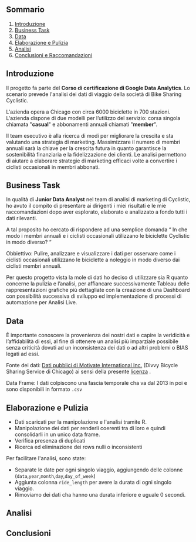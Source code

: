 ## Sommario
1. [Introduzione](README.md#introduzione)
2. [Business Task](README.md#task)
3. [Data](README.md#data)
4. [Elaborazione e Pulizia](README.md#elaborazione-e-pulizia)
5. [Analisi](README.md#analisi)
6. [Conclusioni e Raccomandazioni](README.md#conclusioni)

## Introduzione

Il progetto fa parte del **Corso di certificazione di Google Data Analytics**. Lo scenario prevede l'analisi dei dati di viaggio della società di Bike Sharing Cyclistic.

L'azienda opera a Chicago con circa 6000 biciclette in 700 stazioni.
L'azienda dispone di due modelli per l’utilizzo del servizio: corsa singola chiamata "**casual**" e abbonamenti annuali chiamati "**member**". 

Il team esecutivo è alla ricerca di modi per migliorare la crescita e sta valutando una strategia di marketing.
Massimizzare il numero di membri annuali sarà la chiave per la crescita futura in quanto garantisce la sostenibilità finanziaria e la fidelizzazione dei clienti.
Le analisi permettono di aiutare a elaborare strategie di marketing efficaci volte a convertire i ciclisti occasionali in membri abbonati.

## Business Task

In qualità di **Junior Data Analyst** nel team di analisi di marketing di Cyclistic, ho avuto il compito di presentare ai dirigenti i miei risultati e le mie raccomandazioni dopo aver esplorato, elaborato e analizzato a fondo tutti i dati rilevanti.

A tal proposito ho cercato di rispondere ad una semplice domanda “ In che modo i membri annuali e i ciclisti occasionali utilizzano le biciclette Cyclistic in modo diverso? “

Obbiettivo: Pulire, analizzare e visualizzare i dati per osservare come i ciclisti occasionali utilizzano le biciclette a noleggio in modo diverso dai ciclisti membri annuali.

Per questo progetto vista la mole di dati ho deciso di utilizzare sia R quanto concerne la pulizia e l’analisi, per affiancare successivamente Tableau delle rappresentazioni grafiche più dettagliate con la creazione di una Dashboard con possibilità successiva di sviluppo ed implementazione di processi di automazione per Analisi Live.

## Data
È importante conoscere la provenienza dei nostri dati e capire la veridicità e l’affidabilità di essi, al fine di ottenere un analisi più imparziale possibile senza criticità dovuti ad un inconsistenza dei dati o ad altri problemi o BIAS legati ad essi.

Fonte dei dati: [Dati pubblici di Motivate International Inc.](https://divvy-tripdata.s3.amazonaws.com/index.html) (Divvy Bicycle Sharing Service di Chicago) ai sensi della presente [licenza](https://www.divvybikes.com/data-license-agreement) .

Data Frame: I dati colpiscono una fascia temporale cha va dal 2013 in poi e sono disponibili in formato `.csv`

## Elaborazione e Pulizia
* Dati scaricati per la manipolazione e l'analisi tramite R.
* Manipolazione dei dati per renderli coerenti tra di loro e quindi consolidarli in un unico data frame.
* Verifica presenza di duplicati
* Ricerca ed eliminazione dei rows nulli o inconsistenti 

Per facilitare l'analisi, sono state: 
* Separate le date per ogni singolo viaggio, aggiungendo delle colonne (`data`,`year`,`month`,`day`,`day_of_week`)
* Aggiunta colonna `ride_length` per avere la durata di ogni singolo viaggio.
* Rimoviamo dei dati cha hanno una durata inferiore e uguale 0 secondi.

## Analisi


## Conclusioni
